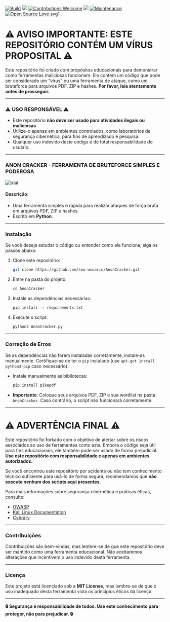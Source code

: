 

[![Build](https://img.shields.io/badge/Supported_OS-Linux-orange.svg)]()
![](https://img.shields.io/badge/platform-Linux%20%7C%20KaliLinux%20%7C%20ParrotOs-blue)
[![Contributions Welcome](https://img.shields.io/badge/contributions-welcome-blue.svg?style=flat)]()
![](https://img.shields.io/badge/Python-3-blue)
[![Maintenance](https://img.shields.io/badge/Maintained%3F-yes-green.svg)](https://GitHub.com//thelinuxuser-choice/AnonCracker/)
[![Open Source Love svg1](https://badges.frapsoft.com/os/v1/open-source.svg?v=103)](https://github.com/ellerbrock/open-source-badges/)

# **⚠️ AVISO IMPORTANTE: ESTE REPOSITÓRIO CONTÉM UM VÍRUS PROPOSITAL ⚠️**

Este repositório foi criado com propósitos educacionais para demonstrar como ferramentas maliciosas funcionam. Ele contém um código que pode ser considerado um "vírus" ou uma ferramenta de ataque, como um bruteforce para arquivos PDF, ZIP e hashes. **Por favor, leia atentamente antes de prosseguir.**

---

### **⚠️ USO RESPONSÁVEL ⚠️**

- Este repositório **não deve ser usado para atividades ilegais ou maliciosas**.
- Utilize-o apenas em ambientes controlados, como laboratórios de segurança cibernética, para fins de aprendizado e pesquisa.
- Qualquer uso indevido deste código é de total responsabilidade do usuário.

---

### **ANON CRACKER - FERRAMENTA DE BRUTEFORCE SIMPLES E PODEROSA**

![trial](assets/anon.gif)

#### Descrição:
- Uma ferramenta simples e rápida para realizar ataques de força bruta em arquivos PDF, ZIP e hashes.
- Escrito em **Python**.

---

### **Instalação**
Se você deseja estudar o código ou entender como ele funciona, siga os passos abaixo:

1. Clone este repositório:
   ```bash
   git clone https://github.com/seu-usuario/AnonCracker.git
   ```
2. Entre na pasta do projeto:
   ```bash
   cd AnonCracker
   ```
3. Instale as dependências necessárias:
   ```bash
   pip install -r requirements.txt
   ```
4. Execute o script:
   ```bash
   python3 AnonCracker.py
   ```

---

### **Correção de Erros**
Se as dependências não forem instaladas corretamente, instale-as manualmente. Certifique-se de ter o `pip` instalado (use `apt-get install python3-pip` caso necessário).

- Instale manualmente as bibliotecas:
  ```bash
  pip install pikepdf
  ```

- **Importante**: Coloque seus arquivos PDF, ZIP e sua wordlist na pasta `AnonCracker`. Caso contrário, o script não funcionará corretamente.

---

# **⚠️ ADVERTÊNCIA FINAL ⚠️**

Este repositório foi forkado com o objetivo de alertar sobre os riscos associados ao uso de ferramentas como esta. Embora o código seja útil para fins educacionais, ele também pode ser usado de forma prejudicial. **Use este repositório com responsabilidade e apenas em ambientes autorizados.**

Se você encontrou este repositório por acidente ou não tem conhecimento técnico suficiente para usá-lo de forma segura, recomendamos que **não execute nenhum dos scripts aqui presentes**.

Para mais informações sobre segurança cibernética e práticas éticas, consulte:
- [OWASP](https://owasp.org/)
- [Kali Linux Documentation](https://www.kali.org/docs/)
- [Cybrary](https://www.cybrary.it/)

---

### **Contribuições**
Contribuições são bem-vindas, mas lembre-se de que este repositório deve ser mantido como uma ferramenta educacional. Não aceitaremos alterações que incentivem o uso indevido desta ferramenta.

---

### **Licença**
Este projeto está licenciado sob a **MIT License**, mas lembre-se de que o uso inadequado desta ferramenta viola os princípios éticos da licença.

---

**🔒 Segurança é responsabilidade de todos. Use este conhecimento para proteger, não para prejudicar. 🔒**
